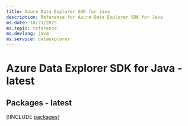 ```yaml
---
title: Azure Data Explorer SDK for Java
description: Reference for Azure Data Explorer SDK for Java
ms.date: 10/21/2025
ms.topic: reference
ms.devlang: java
ms.service: dataexplorer
---
```

# Azure Data Explorer SDK for Java - latest
## Packages - latest
[!INCLUDE [packages](data-explorer-index.md)]